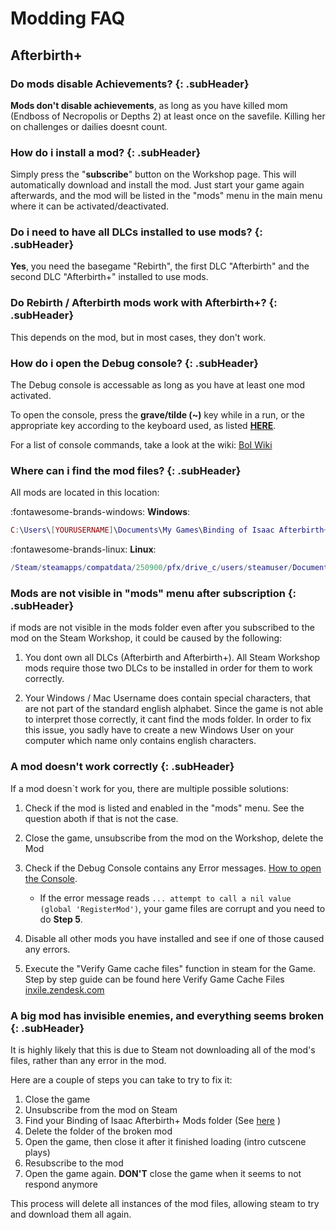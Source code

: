# Modding FAQ

## Afterbirth+

### Do mods disable Achievements? {: .subHeader}
**Mods don't disable achievements**, as long as you have killed mom (Endboss of Necropolis or Depths 2) at least once on the savefile. Killing her on challenges or dailies doesnt count.

### How do i install a mod? {: .subHeader}
Simply press the "**subscribe**" button on the Workshop page. This will automatically download and install the mod. Just start your game again afterwards, and the mod will be listed in the "mods" menu in the main menu where it can be activated/deactivated.

### Do i need to have all DLCs installed to use mods? {: .subHeader}
**Yes**, you need the basegame "Rebirth", the first DLC "Afterbirth" and the second DLC "Afterbirth+" installed to use mods.

### Do Rebirth / Afterbirth mods work with Afterbirth+? {: .subHeader}
This depends on the mod, but in most cases, they don't work.

### How do i open the Debug console? {: .subHeader}
The Debug console is accessable as long as you have at least one mod activated. 

To open the console, press the **grave/tilde (~)** key while in a run, or the appropriate key according to the keyboard used, as listed [**HERE**](https://bindingofisaacrebirth.gamepedia.com/Debug_Console).

For a list of console commands, take a look at the wiki: [BoI Wiki](https://bindingofisaacrebirth.gamepedia.com/Debug_Console)

### Where can i find the mod files? {: .subHeader}
All mods are located in this location:

:fontawesome-brands-windows: **Windows**:
```lua
C:\Users\[YOURUSERNAME]\Documents\My Games\Binding of Isaac Afterbirth+ Mods\
```


:fontawesome-brands-linux: **Linux**:
```lua
/Steam/steamapps/compatdata/250900/pfx/drive_c/users/steamuser/Documents/My Games/Binding of Isaac Afterbirth+ Mods
```

### Mods are not visible in "mods" menu after subscription {: .subHeader}
if mods are not visible in the mods folder even after you subscribed to the mod on the Steam Workshop, it could be caused by the following:

1. You dont own all DLCs (Afterbirth and Afterbirth+). All Steam Workshop mods require those two DLCs to be installed in order for them to work correctly.

1. Your Windows / Mac Username does contain special characters, that are not part of the standard english alphabet. Since the game is not able to interpret those correctly, it cant find the mods folder. In order to fix this issue, you sadly have to create a new Windows User on your computer which name only contains english characters.

### A mod doesn't work correctly {: .subHeader}
If a mod doesn`t work for you, there are multiple possible solutions:

1. Check if the mod is listed and enabled in the "mods" menu. See the question aboth if that is not the case.
2. Close the game, unsubscribe from the mod on the Workshop, delete the Mod 
3. Check if the Debug Console contains any Error messages. [How to open the Console](https://bindingofisaacrebirth.gamepedia.com/Debug_Console).

    * If the error message reads  `... attempt to call a nil value (global 'RegisterMod')`, your game files are corrupt and you need to do **Step 5**.

4. Disable all other mods you have installed and see if one of those caused any errors.

5. Execute the "Verify Game cache files" function in steam for the Game. Step by step guide can be found here Verify Game Cache Files [inxile.zendesk.com](https://inxile.zendesk.com/hc/en-us/articles/115004662908-Verify-game-cache-files-Steam-)

### A big mod has invisible enemies, and everything seems broken {: .subHeader}
It is highly likely that this is due to Steam not downloading all of the mod's files, rather than any error in the mod.

Here are a couple of steps you can take to try to fix it:

1. Close the game
1. Unsubscribe from the mod on Steam
1. Find your Binding of Isaac Afterbirth+ Mods folder (See [here](#where-can-i-find-the-mod-files) )
1. Delete the folder of the broken mod
1. Open the game, then close it after it finished loading (intro cutscene plays)
1. Resubscribe to the mod
1. Open the game again. **DON'T** close the game when it seems to not respond anymore

This process will delete all instances of the mod files, allowing steam to try and download them all again.

